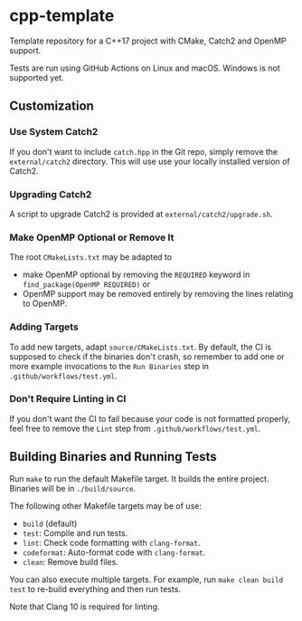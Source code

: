 # cpp-template

Template repository for a C++17 project with CMake, Catch2 and OpenMP
support.

Tests are run using GitHub Actions on Linux and macOS.  Windows is not
supported yet.

## Customization

### Use System Catch2

If you don't want to include `catch.hpp` in the Git repo, simply remove
the `external/catch2` directory.  This will use use your locally
installed version of Catch2.

### Upgrading Catch2

A script to upgrade Catch2 is provided at `external/catch2/upgrade.sh`.

### Make OpenMP Optional or Remove It

The root `CMakeLists.txt` may be adapted to
* make OpenMP optional by removing the `REQUIRED` keyword in
  `find_package(OpenMP REQUIRED)` or
* OpenMP support may be removed entirely by removing the lines relating
  to OpenMP.

### Adding Targets

To add new targets, adapt `source/CMakeLists.txt`.  By default, the CI
is supposed to check if the binaries don't crash, so remember to add one
or more example invocations to the `Run Binaries` step in
`.github/workflows/test.yml`.

### Don't Require Linting in CI

If you don't want the CI to fail because your code is not formatted
properly, feel free to remove the `Lint` step from
`.github/workflows/test.yml`.

## Building Binaries and Running Tests

Run `make` to run the default Makefile target.  It builds the entire
project.  Binaries will be in `./build/source`.

The following other Makefile targets may be of use:

* `build` (default)
* `test`:
    Compile and run tests.
* `lint`:
    Check code formatting with `clang-format`.
* `codeformat`:
    Auto-format code with `clang-format`.
* `clean`:
    Remove build files.

You can also execute multiple targets.  For example, run `make clean
build test` to re-build everything and then run tests.

Note that Clang 10 is required for linting.
